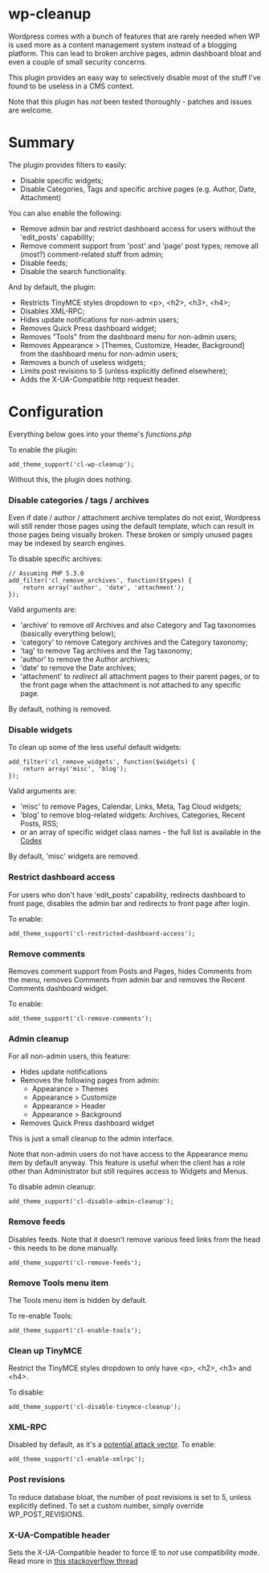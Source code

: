 wp-cleanup
==========

Wordpress comes with a bunch of features that are rarely needed when WP is used more as a content management system instead of a blogging platform. This can lead to broken archive pages, admin dashboard bloat and even a couple of small security concerns.

This plugin provides an easy way to selectively disable most of the stuff I've found to be useless in a CMS context.

Note that this plugin has *not* been tested thoroughly - patches and issues are welcome.

Summary
==========

The plugin provides filters to easily:
* Disable specific widgets;
* Disable Categories, Tags and specific archive pages (e.g. Author, Date, Attachment)

You can also enable the following:
* Remove admin bar and restrict dashboard access for users without the 'edit_posts' capability;
* Remove comment support from 'post' and 'page' post types; remove all (most?) comment-related stuff from admin;
* Disable feeds;
* Disable the search functionality.

And by default, the plugin:
* Restricts TinyMCE styles dropdown to &lt;p&gt;, &lt;h2&gt;, &lt;h3&gt;, &lt;h4&gt;;
* Disables XML-RPC;
* Hides update notifications for non-admin users;
* Removes Quick Press dashboard widget;
* Removes "Tools" from the dashboard menu for non-admin users;
* Removes Appearance > [Themes, Customize, Header, Background] from the dashboard menu for non-admin users;
* Removes a bunch of useless widgets;
* Limits post revisions to 5 (unless explicitly defined elsewhere);
* Adds the X-UA-Compatible http request header.


Configuration
==========

Everything below goes into your theme's _functions.php_

To enable the plugin:

```
add_theme_support('cl-wp-cleanup');
```
Without this, the plugin does nothing.

### Disable categories / tags / archives

Even if date / author / attachment archive templates do not exist, Wordpress will still render those pages using the default template, which can result in those pages being visually broken. These broken or simply unused pages may be indexed by search engines.

To disable specific archives:

```
// Assuming PHP 5.3.0
add_filter('cl_remove_archives', function($types) {
    return array('author', 'date', 'attachment');
});
```

Valid arguments are:
* 'archive' to remove *all* Archives and also Category and Tag taxonomies (basically everything below);
* 'category' to remove Category archives and the Category taxonomy;
* 'tag' to remove Tag archives and the Tag taxonomy;
* 'author' to remove the Author archives;
* 'date' to remove the Date archives;
* 'attachment' to *redirect* all attachment pages to their parent pages, or to the front page when the attachment is not attached to any specific page.

By default, nothing is removed.

### Disable widgets

To clean up some of the less useful default widgets:
```
add_filter('cl_remove_widgets', function($widgets) {
    return array('misc', 'blog');
});
```

Valid arguments are:
* 'misc' to remove Pages, Calendar, Links, Meta, Tag Cloud widgets;
* 'blog' to remove blog-related widgets: Archives, Categories, Recent Posts, RSS;
* or an array of specific widget class names - the full list is available in the [Codex](http://codex.wordpress.org/Function_Reference/unregister_widget)

By default, 'misc' widgets are removed.

### Restrict dashboard access
For users who don't have 'edit_posts' capability, redirects dashboard to front page, disables the admin bar and redirects to front page after login.

To enable:
```
add_theme_support('cl-restricted-dashboard-access');
```

### Remove comments
Removes comment support from Posts and Pages, hides Comments from the menu, removes Comments from admin bar and removes the Recent Comments dashboard widget.

To enable:
```
add_theme_support('cl-remove-comments');
```


### Admin cleanup
For all non-admin users, this feature:
* Hides update notifications
* Removes the following pages from admin:
    * Appearance > Themes
    * Appearance > Customize
    * Appearance > Header
    * Appearance > Background
* Removes Quick Press dashboard widget

This is just a small cleanup to the admin interface.

Note that non-admin users do not have access to the Appearance menu item by default anyway. This feature is useful when the client has a role other than Administrator but still requires access to Widgets and Menus.

To disable admin cleanup:
```
add_theme_support('cl-disable-admin-cleanup');
```

### Remove feeds
Disables feeds. Note that it doesn't remove various feed links from the head - this needs to be done manually.

```
add_theme_support('cl-remove-feeds');
```

### Remove Tools menu item

The Tools menu item is hidden by default.

To re-enable Tools:
```
add_theme_support('cl-enable-tools');
```

### Clean up TinyMCE

Restrict the TinyMCE styles dropdown to only have &lt;p&gt;, &lt;h2&gt;, &lt;h3&gt; and &lt;h4&gt;.

To disable:
```
add_theme_support('cl-disable-tinymce-cleanup');
```


### XML-RPC
Disabled by default, as it's a [potential attack vector](http://blog.spiderlabs.com/2014/03/wordpress-xml-rpc-pingback-vulnerability-analysis.html). To enable:

```
add_theme_support('cl-enable-xmlrpc');
```

### Post revisions

To reduce database bloat, the number of post revisions is set to 5, unless explicitly defined. To set a custom number, simply override WP_POST_REVISIONS.

### X-UA-Compatible header

Sets the X-UA-Compatible header to force IE to *not* use compatibility mode. Read more in [this stackoverflow thread](http://stackoverflow.com/questions/6771258/whats-the-difference-if-meta-http-equiv-x-ua-compatible-content-ie-edge-e)
